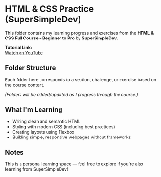 # HTML & CSS Practice (SuperSimpleDev)

This folder contains my learning progress and exercises from the **HTML & CSS Full Course – Beginner to Pro** by **SuperSimpleDev**.

**Tutorial Link:**  
[Watch on YouTube](https://www.youtube.com/watch?v=G3e-cpL7ofc)

## Folder Structure

Each folder here corresponds to a section, challenge, or exercise based on the course content.

_(Folders will be added/updated as I progress through the course.)_

## What I'm Learning

-   Writing clean and semantic HTML
-   Styling with modern CSS (including best practices)
-   Creating layouts using Flexbox
-   Building simple, responsive webpages without frameworks

## Notes

This is a personal learning space — feel free to explore if you're also learning from SuperSimpleDev!
